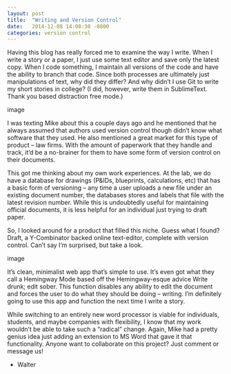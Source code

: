 ```yaml
---
layout: post
title:  "Writing and Version Control"
date:   2014-12-08 14:08:30 -0800
categories: version control
---
```

Having this blog has really forced me to examine the way I write. When I write a story or a paper, I just use some text editor and save only the latest copy. When I code something, I maintain all versions of the code and have the ability to branch that code. Since both processes are ultimately just manipulations of text, why did they differ? And why didn’t I use Git to write my short stories in college? (I did, however, write them in SublimeText. Thank you based distraction free mode.)

image

I was texting Mike about this a couple days ago and he mentioned that he always assumed that authors used version control though didn’t know what software that they used. He also mentioned a great market for this type of product – law firms. With the amount of paperwork that they handle and track, it’d be a no-brainer for them to have some form of version control on their documents.

This got me thinking about my own work experiences. At the lab, we do have a database for drawings (P&IDs, blueprints, calculations, etc) that has a basic form of versioning – any time a user uploads a new file under an existing document number, the databases stores and labels that file with the latest revision number. While this is undoubtedly useful for maintaining official documents, it is less helpful for an individual just trying to draft paper.

So, I looked around for a product that filled this niche. Guess what I found? Draft, a Y-Combinator backed online text-editor, complete with version control. Can’t say I’m surprised, but take a look. 

image

It’s clean, minimalist web app that’s simple to use. It’s even got what they call a Hemingway Mode based off the Hemingway-esque advice Write drunk; edit sober. This function disables any ability to edit the document and forces the user to do what they should be doing – writing. I’m definitely going to use this app and function the next time I write a story.

While switching to an entirely new word processor is viable for individuals, students, and maybe companies with flexibility, I know that my work wouldn’t be able to take such a “radical” change. Again, Mike had a pretty genius idea just adding an extension to MS Word that gave it that functionality. Anyone want to collaborate on this project? Just comment or message us!

- Walter